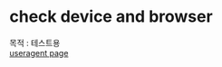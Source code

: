 # check device and browser  
목적 : 테스트용  
<a href="smilesol85.github.io/dev/useragent/">useragent page</a>  